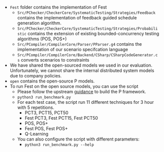 - `Fest` folder contains the implementation of Fest
    - `Src/PChecker/CheckerCore/SystematicTesting/Strategies/Feedback` contains the implementation of feedback guided schedule generation algorithm.
    - `Src/PChecker/CheckerCore/SystematicTesting/Strategies/Probabilistic` contains the extension of existing bounded-concurrency testing algorithms (POS, POS+)
    - `Src/PCompiler/CompilerCore/Parser/PParser.g4` contains the implementation of our scenario specifcation language
    - `Src/PCompiler/CompilerCore/Backend/CSharp/CSharpCodeGenerator.cs` converts scenarios to constraints
- We have shared the open-sourced models we used in our evaluation. Unfortunately, we cannot share the internal distributed system models due to company policies.
- `open` contains the open-source P models.
- To run Fest on the open source models, you can use the script 
    - Please follow the upstream [guidance](https://p-org.github.io/P/getstarted/install/) to build the P framework.
    - `python3 run_benchmark.py` 
    - For each test case, the script run 11 different techniques for 3 hour with 5 repetitions.
        - PCT3, PCT15, PCT50
        - Fest PCT3, Fest PCT15, Fest PCT50
        - POS, POS+
        - Fest POS, Fest POS+
        - Q-Learning
    - You can also configure the script with different parameters:      
        - `python3 run_benchmark.py --help`
